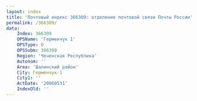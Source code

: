 ```yaml
---
layout: index
title: 'Почтовый индекс 366309: отделение почтовой связи Почты России'
permalink: /366309/
data:
    Index: 366309
    OPSName: 'Герменчук 1'
    OPSType: О
    OPSSubm: 366300
    Region: 'Чеченская Республика'
    Autonom: ''
    Area: 'Шалинский район'
    City: Герменчук-1
    City1: ''
    ActDate: '20060531'
    IndexOld: ''
---
```

